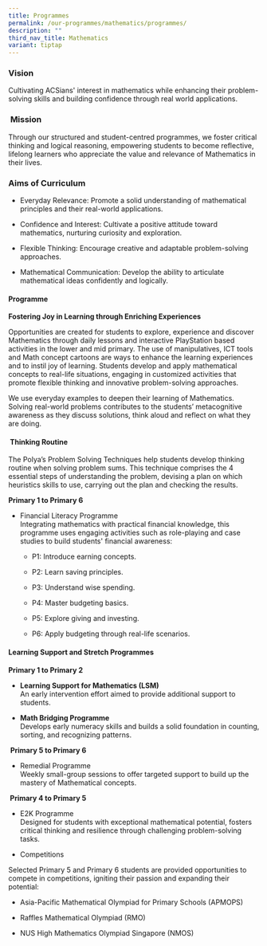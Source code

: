 ```yaml
---
title: Programmes
permalink: /our-programmes/mathematics/programmes/
description: ""
third_nav_title: Mathematics
variant: tiptap
---
```

<h3><strong>Vision</strong></h3>
<p>Cultivating ACSians' interest in mathematics while enhancing their problem-solving
skills and building confidence through real world applications.</p>
<h3>&nbsp;<strong>Mission</strong></h3>
<p>Through our structured and student-centred programmes, we foster critical
thinking and logical reasoning, empowering students to become reflective,
lifelong learners who appreciate the value and relevance of Mathematics
in their lives.</p>
<h3><strong>Aims of Curriculum</strong></h3>
<ul data-tight="true" class="tight">
<li>
<p>Everyday Relevance: Promote a solid understanding of mathematical principles
and their real-world applications.</p>
</li>
<li>
<p>Confidence and Interest: Cultivate a positive attitude toward mathematics,
nurturing curiosity and exploration.</p>
</li>
<li>
<p>Flexible Thinking: Encourage creative and adaptable problem-solving approaches.</p>
</li>
<li>
<p>Mathematical Communication: Develop the ability to articulate mathematical
ideas confidently and logically.</p>
</li>
</ul>
<h4><strong>Programme</strong></h4>
<p><strong>Fostering Joy in Learning through Enriching Experiences</strong>
</p>
<p>Opportunities are created for students to explore, experience and discover
Mathematics through daily lessons and interactive PlayStation based activities
in the lower and mid primary. The use of manipulatives, ICT tools and Math
concept cartoons are ways to enhance the learning experiences and to instil
joy of learning. Students develop and apply mathematical concepts to real-life
situations, engaging in customized activities that promote flexible thinking
and innovative problem-solving approaches.</p>
<p>We use everyday examples to deepen their learning of Mathematics. Solving
real-world problems contributes to the students’ metacognitive awareness
as they discuss solutions, think aloud and reflect on what they are doing.</p>
<h4><strong>&nbsp;Thinking Routine</strong></h4>
<p>The Polya’s Problem Solving Techniques help students develop thinking
routine when solving problem sums. This technique comprises the 4 essential
steps of understanding the problem, devising a plan on which heuristics
skills to use, carrying out the plan and checking the results.</p>
<p><strong>Primary 1 to Primary 6</strong>
</p>
<ul data-tight="true" class="tight">
<li>
<p>Financial Literacy Programme
<br>Integrating mathematics with practical financial knowledge, this programme
uses engaging activities such as role-playing and case studies to build
students' financial awareness:</p>
<ul data-tight="true" class="tight">
<li>
<p>P1: Introduce earning concepts.</p>
</li>
<li>
<p>P2: Learn saving principles.</p>
</li>
<li>
<p>P3: Understand wise spending.</p>
</li>
<li>
<p>P4: Master budgeting basics.</p>
</li>
<li>
<p>P5: Explore giving and investing.</p>
</li>
<li>
<p>P6: Apply budgeting through real-life scenarios.</p>
</li>
</ul>
</li>
</ul>
<h4><strong>Learning Support and Stretch Programmes</strong></h4>
<p><strong>Primary 1 to Primary 2</strong>
</p>
<ul data-tight="true" class="tight">
<li>
<p><strong>Learning Support for Mathematics (LSM)<br></strong> An early intervention
effort aimed to provide additional support to students.</p>
</li>
<li>
<p><strong>Math Bridging Programme<br></strong> Develops early numeracy skills
and builds a solid foundation in counting, sorting, and recognizing patterns.</p>
</li>
</ul>
<p>&nbsp;<strong>Primary 5 to Primary 6</strong>
</p>
<ul data-tight="true" class="tight">
<li>
<p>Remedial Programme<strong><br></strong> Weekly small-group sessions to
offer targeted support to build up the mastery of Mathematical concepts.</p>
</li>
</ul>
<p><strong>&nbsp;Primary 4 to Primary 5</strong>
</p>
<ul data-tight="true" class="tight">
<li>
<p>E2K Programme <strong><br></strong>Designed for students with exceptional
mathematical potential, fosters critical thinking and resilience through
challenging problem-solving tasks.
<br>
</p>
</li>
<li>
<p>Competitions</p>
</li>
</ul>
<p>Selected Primary 5 and Primary 6 students are provided opportunities to
compete in competitions, igniting their passion and expanding their potential:</p>
<ul data-tight="true" class="tight">
<li>
<p>Asia-Pacific Mathematical Olympiad for Primary Schools (APMOPS)</p>
</li>
<li>
<p>Raffles Mathematical Olympiad (RMO)</p>
</li>
<li>
<p>NUS High Mathematics Olympiad Singapore (NMOS)</p>
</li>
</ul>
<p></p>